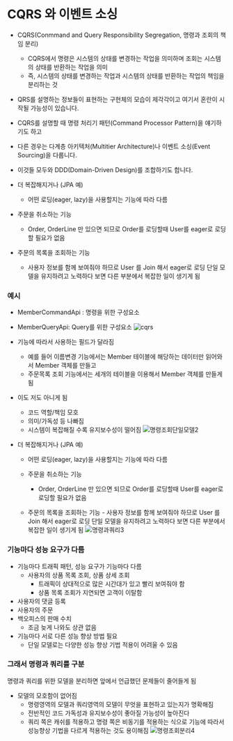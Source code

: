 # CQRS 와 이벤트 소싱

- CQRS(Conmmand and Query Responsibility Segregation, 명령과 조회의 책임 분리)

  - CQRS에서 명령은 시스템의 상태를 변경하는 작업을 의미하며 조회는 시스템의 상태를 반환하는 작업을 의미
  - 즉, 시스템의 상태를 변경하는 작업과 시스템의 상태를 반환하는 작업의 책임을 분리하는 것

- QRS를 설명하는 정보들이 표현하는 구현체의 모습이 제각각이고 여기서 혼란이 시작될 가능성이 있습니다.
- CQRS를 설명할 때 명령 처리기 패턴(Command Processor Pattern)을 얘기하기도 하고
- 다른 경우는 다계층 아키텍처(Multitier Architecture)나 이벤트 소싱(Event Sourcing)을 다룹니다.
- 이것들 모두와 DDD(Domain-Driven Design)를 조합하기도 합니다.

- 더 복잡해지거나 (JPA 예)

  - 어떤 로딩(eager, lazy)을 사용할지는 기능에 따라 다름

- 주문을 취소하는 기능
  - Order, OrderLine 만 있으면 되므로 Order를 로딩할때 User를 eager로 로딩할 필요가 없음
- 주문의 목록을 조회하는 기능
  - 사용자 정보를 함께 보여줘야 하므로 User 를 Join 해서 eager로 로딩
    단일 모델을 유지하려고 노력하다 보면 다른 부분에서 복잡한 일이 생기게 됨

### 예시

- MemberCommandApi : 명령을 위한 구성요소
- MemberQueryApi: Query를 위한 구성요소
  ![cqrs](https://user-images.githubusercontent.com/94466572/173595334-aac63682-93ae-4ba4-b885-02f4e79a20b3.png)

- 기능에 따라서 사용하는 필드가 달라짐
  - 예를 들어 이름변경 기능에서는 Member 테이블에 해당하는 데이터만 읽어와서 Member 객체를 만들고
  - 주문목록 조회 기능에서는 세개의 테이블을 이용해서 Member 객체를 만들게 됨
- 이도 저도 아니게 됨

  - 코드 역할/책임 모호
  - 의미/가독성 등 나빠짐
  - 시스템이 복잡해질 수록 유지보수성이 떨어짐
    ![명령조회단일모델2](https://user-images.githubusercontent.com/94466572/173595359-2024c9e1-e9c1-41b3-aa91-0d66506d7167.png)

- 더 복잡해지거나 (JPA 예)

  - 어떤 로딩(eager, lazy)을 사용할지는 기능에 따라 다름

  - 주문을 취소하는 기능
    - Order, OrderLine 만 있으면 되므로 Order를 로딩할때 User를 eager로 로딩할 필요가 없음
  - 주문의 목록을 조회하는 기능 - 사용자 정보를 함께 보여줘야 하므로 User 를 Join 해서 eager로 로딩
    단일 모델을 유지하려고 노력하다 보면 다른 부분에서 복잡한 일이 생기게 됨
    ![명령과쿼리3](https://user-images.githubusercontent.com/94466572/173595372-98cf95b8-855c-4f74-8644-1e1e84ecc3b6.png)

### 기능마다 성능 요구가 다름

- 기능마다 트래픽 패턴, 성능 요구가 기능마다 다름
  - 사용자의 상품 목록 조회, 상품 상세 조회
    - 트래픽이 상대적으로 많은 시간대가 있고 빨리 보여줘야 함
    - 상품 목록 조회가 지연되면 고객이 이탈함
- 사용자의 댓글 등록
- 사용자의 주문
- 백오피스의 판매 수치
  - 조금 늦게 나와도 상관 없음
- 기능마다 서로 다른 성능 향상 방법 필요
  - 단일 모델로는 다양한 성능 향상 기법 적용이 어려울 수 있음

### 그래서 명령과 쿼리를 구분

명령과 쿼리를 위한 모델을 분리하면 앞에서 언급했던 문제들이 줄어들게 됨

- 모델의 모호함이 없어짐
  - 명령영역의 모델과 쿼리영역의 모델이 무엇을 표현하고 있는지가 명확해짐
  - 전반적인 코드 가독성과 유지보수성이 좋아질 가능성이 높아진다
  - 쿼리 쪽은 캐쉬를 적용하고 명령 쪽은 비동기를 적용하는 식으로 기능에 따라서 성능향상 기법을 다르게 적용하는 것도 용이해짐
    ![명령조회분리4](https://user-images.githubusercontent.com/94466572/173595378-e16585fe-2212-4a1b-abd9-dcf57d2d5ddd.png)
